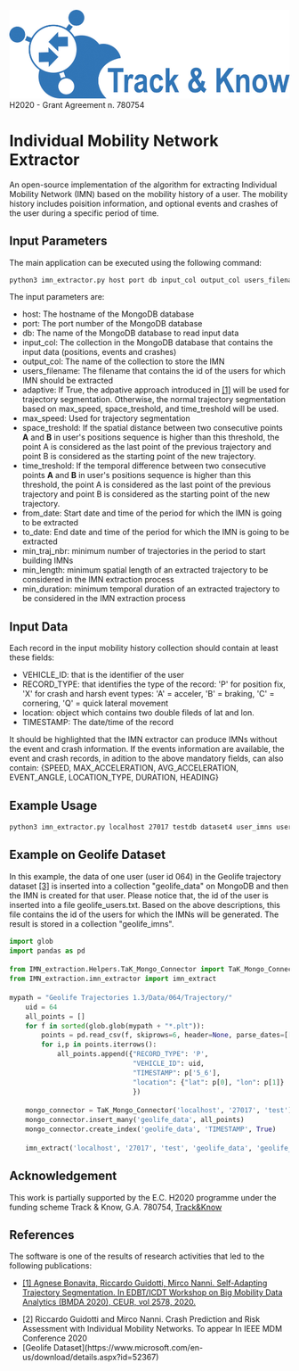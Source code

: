 ![Track and Know project](../EV_simulation/fig/tak.jpg "Track and Know project")
H2020 - Grant Agreement n. 780754

# Individual Mobility Network Extractor
An open-source implementation of the algorithm for extracting Individual Mobility Network (IMN) based on the mobility history of a user. The mobility history includes poisition information, and optional events and crashes of the user during a specific period of time.

## Input Parameters
The main application can be executed using the following command:
```bash
python3 imn_extractor.py host port db input_col output_col users_filename adaptive max_speed space_treshold time_treshold from_date to_date min_traj_nbr min_length min_duration
```
The input parameters are:
* host: The hostname of the MongoDB database
* port: The port number of the MongoDB database
* db: The name of the MongoDB database to read input data
* input_col: The collection in the MongoDB database that contains the input data (positions, events and crashes)
* output_col: The name of the collection to store the IMN
* users_filename: The filename that contains the id of the users for which IMN should be extracted
* adaptive: If True, the adpative approach introduced in [[1]](#1) will be used for trajectory segmentation. Otherwise, the normal trajectory segmentation based on max_speed, space_treshold, and time_treshold will be used.
* max_speed: Used for trajectory segmentation
* space_treshold: If the spatial distance between two consecutive points **A** and **B** in user's positions sequence is higher than this threshold, the point A is considered as the last point of the previous trajectory and point B is considered as the starting point of the new trajectory.
* time_treshold: If the temporal difference between two consecutive points **A** and **B** in user's positions sequence is higher than this threshold, the point A is considered as the last point of the previous trajectory and point B is considered as the starting point of the new trajectory.
* from_date: Start date and time of the period for which the IMN is going to be extracted
* to_date: End date and time of the period for which the IMN is going to be extracted
* min_traj_nbr: minimum number of trajectories in the period to start building IMNs
* min_length: minimum spatial length of an extracted trajectory to be considered in the IMN extraction process
* min_duration: minimum temporal duration of an extracted trajectory to be considered in the IMN extraction process

## Input Data
Each record in the input mobility history collection should contain at least these fields:
* VEHICLE_ID: that is the identifier of the user
* RECORD_TYPE: that identifies the type of the record: 'P' for position fix, 'X' for crash and harsh event types: 'A' = acceler, 'B' = braking, 'C' = cornering, 'Q' = quick lateral movement
* location: object which contains two double fileds of lat and lon.
* TIMESTAMP: The date/time of the record

It should be highlighted that the IMN extractor can produce IMNs without the event and crash information. If the events information are available, the event and crash records, in adition to the above mandatory fields, can also contain:
{SPEED, MAX_ACCELERATION, AVG_ACCELERATION, EVENT_ANGLE, LOCATION_TYPE, DURATION, HEADING}

## Example Usage
```bash
python3 imn_extractor.py localhost 27017 testdb dataset4 user_imns users.txt False 0.07 0.05 1200 2017-04-01T00:00:00.000 2017-06-01T00:00:00.000 100 1.0 60
```

## Example on Geolife Dataset
In this example, the data of one user (user id 064) in the Geolife trajectory dataset [[3]](#3) is inserted into a collection "geolife_data" on MongoDB and then the IMN is created for that user. Please notice that, the id of the user is inserted into a file geolife_users.txt. Based on the above descriptions, this file contains the id of the users for which the IMNs will be generated. The result is stored in a collection "geolife_imns".

```python
import glob
import pandas as pd

from IMN_extraction.Helpers.TaK_Mongo_Connector import TaK_Mongo_Connector
from IMN_extraction.imn_extractor import imn_extract

mypath = "Geolife Trajectories 1.3/Data/064/Trajectory/"
    uid = 64
    all_points = []
    for f in sorted(glob.glob(mypath + "*.plt")):
        points = pd.read_csv(f, skiprows=6, header=None, parse_dates=[[5, 6]])
        for i,p in points.iterrows():
            all_points.append({"RECORD_TYPE": 'P',
                               "VEHICLE_ID": uid,
                               "TIMESTAMP": p['5_6'],
                               "location": {"lat": p[0], "lon": p[1]}
                               })

    mongo_connector = TaK_Mongo_Connector('localhost', '27017', 'test')
    mongo_connector.insert_many('geolife_data', all_points)
    mongo_connector.create_index('geolife_data', 'TIMESTAMP', True)

    imn_extract('localhost', '27017', 'test', 'geolife_data', 'geolife_imns', 'geolife_users.txt', True, 0.07, 0.05, 1200, '2008-08-15T00:00:00.000', '2008-08-31T00:00:00.000', 5, 1.0, 60)
```

## Acknowledgement
This work is partially supported by the E.C. H2020 programme under the funding scheme Track & Know, G.A. 780754, [Track&Know](https://trackandknowproject.eu)

## References
The software is one of the results of research activities that led to the following publications:

* [<div id="1">[1] Agnese Bonavita, Riccardo Guidotti, Mirco Nanni.
Self-Adapting Trajectory Segmentation.
In EDBT/ICDT Workshop on Big Mobility Data Analytics (BMDA 2020), CEUR, vol 2578, 2020.</div>](http://ceur-ws.org/Vol-2578/BMDA3.pdf)

* <div id="2">[2] Riccardo Guidotti and Mirco Nanni. Crash Prediction and Risk Assessment with Individual Mobility Networks. To appear In IEEE MDM Conference 2020</div>

* <div id="3">[Geolife Dataset](https://www.microsoft.com/en-us/download/details.aspx?id=52367)
